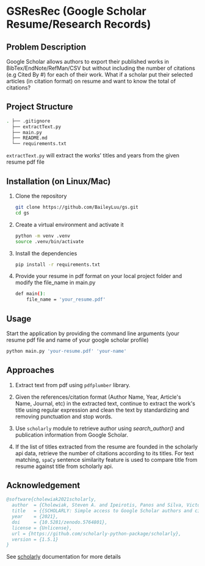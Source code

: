 # GSResRec (Google Scholar Resume/Research Records)

## Problem Description

Google Scholar allows authors to export their published works in BibTex/EndNote/RefMan/CSV but without including the number of citations (e.g Cited By #) for each of their work. What if a scholar put their selected articles (in citation format) on resume and want to know the total of citations?

## Project Structure
``` sh
. ├── .gitignore
  ├── extractText.py  
  ├── main.py 
  ├── README.md 
  └── requirements.txt
```

`extractText.py` will extract the works' titles and years from the given resume pdf file

## Installation (on Linux/Mac)
1. Clone the repository
    ```sh
    git clone https://github.com/BaileyLuu/gs.git
    cd gs
    ```

2. Create a virtual environment and activate it
    ```sh
    python -m venv .venv
    source .venv/bin/activate
    ```

3. Install the dependencies
    ```sh
    pip install -r requirements.txt
    ```

4. Provide your resume in pdf format on your local project folder and modify the file_name in main.py
    ```sh
    def main():
        file_name = 'your_resume.pdf'
    ```

## Usage
Start the application by providing the command line arguments (your resume pdf file and name of your google scholar profile)

```sh
python main.py 'your-resume.pdf' 'your-name'
```

## Approaches
1. Extract text from pdf using `pdfplumber` library.

2. Given the references/citation format (Author Name, Year, Article's Name, Journal, etc) in the extracted text, continue to extract the work's title using regular expression and clean the text by standardizing and removing punctuation and stop words.

3. Use `scholarly` module to retrieve author using *_search_author()_* and publication information from Google Scholar.

4. If the list of titles extracted from the resume are founded in the scholarly api data, retrieve the number of citations according to its titles. For text matching, `spaCy` sentence similarity feature is used to compare title from resume against title from scholarly api.

## Acknowledgement

```bibtex
@software{cholewiak2021scholarly,
  author  = {Cholewiak, Steven A. and Ipeirotis, Panos and Silva, Victor and Kannawadi, Arun},
  title   = {{SCHOLARLY: Simple access to Google Scholar authors and citation using Python}},
  year    = {2021},
  doi     = {10.5281/zenodo.5764801},
  license = {Unlicense},
  url = {https://github.com/scholarly-python-package/scholarly},
  version = {1.5.1}
}
```

See [scholarly](https://scholarly.readthedocs.io/en/stable/index.html) documentation for more details

